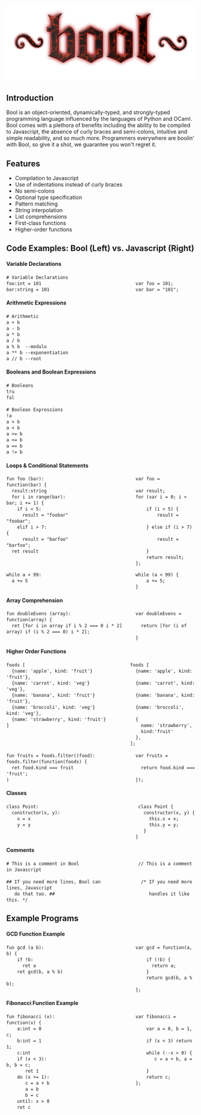 ![Bool Logo](images/bool.png)
## Introduction
Bool is an object-oriented, dynamically-typed, and strongly-typed programming language influenced by the languages of Python and OCaml. Bool comes with a plethora of benefits including the ability to be compiled to Javascript, the absence of curly braces and semi-colons, intuitive and simple readability, and so much more. Programmers everywhere are boolin' with Bool, so give it a shot, we guarantee you won't regret it.

## Features
- Compilation to Javascript
- Use of indentations instead of curly braces
- No semi-colons
- Optional type specification
- Pattern matching
- String interpolation
- List comprehensions
- First-class functions
- Higher-order functions

## Code Examples: Bool (Left) vs. Javascript (Right)
#### Variable Declarations
````
# Variable Declarations
foo:int = 101                                   var foo = 101;
bar:string = 101                                var bar = "101";
````
#### Arithmetic Expressions
````
# Arithmetic
a + b
a - b
a * b
a / b
a % b  --modulo
a ** b --exponentiation
a // b --root
````
#### Booleans and Boolean Expressions
````
# Booleans
tru
fal

# Boolean Expressions
!a
a > b
a < b
a >= b
a <= b
a == b
a != b
````
#### Loops & Conditional Statements
````
fun foo (bar):                                  var foo = function(bar) {
  result:string                                 var result;
  for i in range(bar):                          for (var i = 0; i < bar; i += 1) {
    if i < 5:                                       if (i < 5) {
      result = "foobar"                                 result = "foobar";
    elif i > 7:                                     } else if (i > 7) {
      result = "barfoo"                                 result = "barfoo";
  ret result                                        }
                                                    return result;
                                                };
````
````
while a < 99:                                   while (a < 99) {
  a += 5                                            a += 5;
                                                }
````
#### Array Comprehension
````
fun doubleEvens (array):                        var doubleEvens = function(array) {
  ret [for i in array if i % 2 === 0 i * 2]       return [for (i of array) if (i % 2 === 0) i * 2];
                                                }

````
#### Higher Order Functions
````
foods [                                       foods [
  {name: 'apple', kind: 'fruit'}                {name: 'apple', kind: 'fruit'},
  {name: 'carrot', kind: 'veg'}                 {name: 'carrot', kind: 'veg'},
  {name: 'banana', kind: 'fruit'}               {name: 'banana', kind: 'fruit'},
  {name: 'broccoli', kind: 'veg'}               {name: 'broccoli', kind: 'veg'},
  {name: 'strawberry', kind: 'fruit'}           {
]                                                 name: 'strawberry',
                                                  kind:'fruit'
                                                },
                                              ];                                         

fun fruits = foods.filter((food):               var fruits = foods.filter(function(foods) {
  ret food.kind === fruit                         return food.kind === 'fruit';    
)                                               });                

````
#### Classes
````
class Point:                                     class Point {
  constructor(x, y):                               constructor(x, y) {
    x = x                                            this.x = x;
    y = y                                            this.y = y;
                                                   }
                                                }
````
#### Comments
````
# This is a comment in Bool                      // This is a comment in Javascript

## If you need more lines, Bool can               /* If you need more lines, Javascript
   do that too. ##                                   handles it like this. */
````
## Example Programs

#### GCD Function Example
````
fun gcd (a b):                                  var gcd = function(a, b) {
    if !b:                                          if (!b) {
      ret a                                           return a;
    ret gcd(b, a % b)                               }
                                                    return gcd(b, a % b);
                                                };
````
#### Fibonacci Function Example
````
fun fibonacci (x):                              var fibonacci = function(x) {
    a:int = 0                                       var a = 0, b = 1, c;
    b:int = 1                                       if (x < 3) return 1;
    c:int                                           while (--x > 0) {
    if (x < 3):                                        c = a + b, a = b, b = c;
       ret 1                                        }
    do (x += 1):                                    return c;
       c = a + b                                };
       a = b
       b = c
    until: x > 0
    ret c
````
